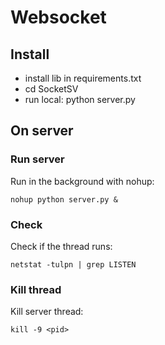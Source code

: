 # Websocket

## Install

- install lib in requirements.txt
- cd SocketSV
- run local:  python server.py

## On server

### Run server 
Run in the background with nohup:

```
nohup python server.py &
```
### Check 

Check if the thread runs:

```
netstat -tulpn | grep LISTEN
```
### Kill thread


Kill server thread:
```
kill -9 <pid>
```
